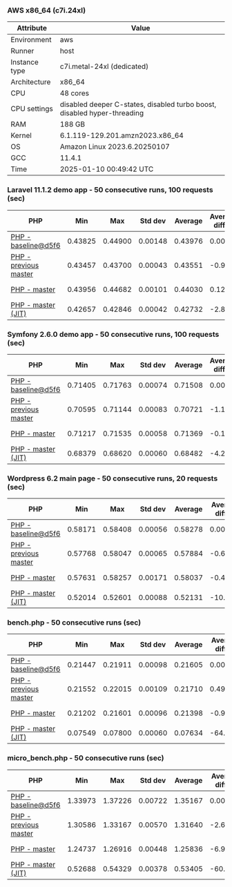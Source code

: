 ### AWS x86_64 (c7i.24xl)

|  Attribute    |     Value      |
|---------------|----------------|
| Environment   |aws|
| Runner        |host|
| Instance type |c7i.metal-24xl (dedicated)|
| Architecture  |x86_64
| CPU           |48 cores|
| CPU settings  |disabled deeper C-states, disabled turbo boost, disabled hyper-threading|
| RAM           |188 GB|
| Kernel        |6.1.119-129.201.amzn2023.x86_64|
| OS            |Amazon Linux 2023.6.20250107|
| GCC           |11.4.1|
| Time          |2025-01-10 00:49:42 UTC|

### Laravel 11.1.2 demo app - 50 consecutive runs, 100 requests (sec)

|     PHP     |     Min     |     Max     |    Std dev   |   Average  |  Average diff % |   Median   | Median diff % |     Memory    |
|-------------|-------------|-------------|--------------|------------|-----------------|------------|---------------|---------------|
|[PHP - baseline@d5f6](https://github.com/php/php-src/commit/d5f6e56610)|0.43825|0.44900|0.00148|0.43976|0.00%|0.43948|0.00%|41.87 MB|
|[PHP - previous master](https://github.com/php/php-src/commit/a091e52316)|0.43457|0.43700|0.00043|0.43551|-0.97%|0.43545|-0.92%|41.76 MB|
|[PHP - master](https://github.com/php/php-src/commit/8d79ed6b3e)|0.43956|0.44682|0.00101|0.44030|0.12%|0.44013|0.15%|41.77 MB|
|[PHP - master (JIT)](https://github.com/php/php-src/commit/8d79ed6b3e)|0.42657|0.42846|0.00042|0.42732|-2.83%|0.42735|-2.76%|50.82 MB|

### Symfony 2.6.0 demo app - 50 consecutive runs, 100 requests (sec)

|     PHP     |     Min     |     Max     |    Std dev   |   Average  |  Average diff % |   Median   | Median diff % |     Memory    |
|-------------|-------------|-------------|--------------|------------|-----------------|------------|---------------|---------------|
|[PHP - baseline@d5f6](https://github.com/php/php-src/commit/d5f6e56610)|0.71405|0.71763|0.00074|0.71508|0.00%|0.71494|0.00%|37.41 MB|
|[PHP - previous master](https://github.com/php/php-src/commit/a091e52316)|0.70595|0.71144|0.00083|0.70721|-1.10%|0.70703|-1.11%|37.46 MB|
|[PHP - master](https://github.com/php/php-src/commit/8d79ed6b3e)|0.71217|0.71535|0.00058|0.71369|-0.19%|0.71363|-0.18%|37.47 MB|
|[PHP - master (JIT)](https://github.com/php/php-src/commit/8d79ed6b3e)|0.68379|0.68620|0.00060|0.68482|-4.23%|0.68483|-4.21%|44.55 MB|

### Wordpress 6.2 main page - 50 consecutive runs, 20 requests (sec)

|     PHP     |     Min     |     Max     |    Std dev   |   Average  |  Average diff % |   Median   | Median diff % |     Memory    |
|-------------|-------------|-------------|--------------|------------|-----------------|------------|---------------|---------------|
|[PHP - baseline@d5f6](https://github.com/php/php-src/commit/d5f6e56610)|0.58171|0.58408|0.00056|0.58278|0.00%|0.58270|0.00%|43.02 MB|
|[PHP - previous master](https://github.com/php/php-src/commit/a091e52316)|0.57768|0.58047|0.00065|0.57884|-0.68%|0.57882|-0.67%|42.86 MB|
|[PHP - master](https://github.com/php/php-src/commit/8d79ed6b3e)|0.57631|0.58257|0.00171|0.58037|-0.41%|0.58095|-0.30%|42.87 MB|
|[PHP - master (JIT)](https://github.com/php/php-src/commit/8d79ed6b3e)|0.52014|0.52601|0.00088|0.52131|-10.55%|0.52112|-10.57%|61.98 MB|

### bench.php - 50 consecutive runs (sec)

|     PHP     |     Min     |     Max     |    Std dev   |   Average  |  Average diff % |   Median   | Median diff % |     Memory    |
|-------------|-------------|-------------|--------------|------------|-----------------|------------|---------------|---------------|
|[PHP - baseline@d5f6](https://github.com/php/php-src/commit/d5f6e56610)|0.21447|0.21911|0.00098|0.21605|0.00%|0.21592|0.00%|26.19 MB|
|[PHP - previous master](https://github.com/php/php-src/commit/a091e52316)|0.21552|0.22015|0.00109|0.21710|0.49%|0.21679|0.40%|26.13 MB|
|[PHP - master](https://github.com/php/php-src/commit/8d79ed6b3e)|0.21202|0.21601|0.00096|0.21398|-0.96%|0.21389|-0.94%|26.14 MB|
|[PHP - master (JIT)](https://github.com/php/php-src/commit/8d79ed6b3e)|0.07549|0.07800|0.00060|0.07634|-64.66%|0.07621|-64.71%|27.31 MB|

### micro_bench.php - 50 consecutive runs (sec)

|     PHP     |     Min     |     Max     |    Std dev   |   Average  |  Average diff % |   Median   | Median diff % |     Memory    |
|-------------|-------------|-------------|--------------|------------|-----------------|------------|---------------|---------------|
|[PHP - baseline@d5f6](https://github.com/php/php-src/commit/d5f6e56610)|1.33973|1.37226|0.00722|1.35167|0.00%|1.35114|0.00%|20.45 MB|
|[PHP - previous master](https://github.com/php/php-src/commit/a091e52316)|1.30586|1.33167|0.00570|1.31640|-2.61%|1.31470|-2.70%|20.39 MB|
|[PHP - master](https://github.com/php/php-src/commit/8d79ed6b3e)|1.24737|1.26916|0.00448|1.25836|-6.90%|1.25825|-6.87%|20.40 MB|
|[PHP - master (JIT)](https://github.com/php/php-src/commit/8d79ed6b3e)|0.52688|0.54329|0.00378|0.53405|-60.49%|0.53345|-60.52%|21.73 MB|
